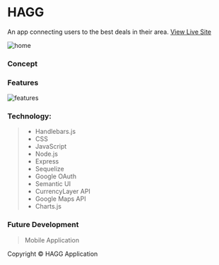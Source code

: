 # HAGG
An app connecting users to the best deals in their area. 
[View Live Site](https://agile-taiga-27377.herokuapp.com/)

![home](https://i.imgur.com/NqJV1wY.png)
### Concept 
> 
### Features 
![features](https://i.imgur.com/uuTkq8h.png)
>

### Technology: 
> - Handlebars.js  
> - CSS
> - JavaScript 
> - Node.js 
> - Express
> - Sequelize 
> - Google OAuth 
> - Semantic UI 
> - CurrencyLayer API 
> - Google Maps API 
> - Charts.js

### Future Development 
> Mobile Application 

Copyright © HAGG Application 




